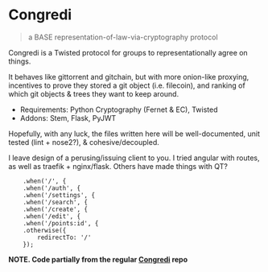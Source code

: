 # Congredi
> a BASE representation-of-law-via-cryptography protocol

Congredi is a Twisted protocol for groups to representationally agree on things.

It behaves like gittorrent and gitchain, but with more onion-like proxying,
incentives to prove they stored a git object (i.e. filecoin), and ranking of which git objects
& trees they want to keep around.

* Requirements: Python Cryptography (Fernet & EC), Twisted
* Addons: Stem, Flask, PyJWT

Hopefully, with any luck, the files written here will be well-documented, unit
tested (lint + nose2?), & cohesive/decoupled.

I leave design of a perusing/issuing client to you. I tried angular with routes,
as well as traefik + nginx/flask. Others have made things with QT?

```
	.when('/', {
	.when('/auth', {
	.when('/settings', {
	.when('/search', {
	.when('/create', {
	.when('/edit', {
	.when('/points:id', {
	.otherwise({
		redirectTo: '/'
	});
```

**NOTE. Code partially from the regular [Congredi](//github.com/thetoxicarcade/congredi) repo**